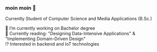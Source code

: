 ### moin moin 👋

Currently Student of Computer Science and Media Applications (B.Sc.) 

🔭 I’m currently working on Bachelor degree <br>
📖 Currently reading: "Designing Data-Intensive Applications" & "Implementing Domain-Driven Design" <br>
⁉️ Interested in backend and IoT technologies <br>


<a href="https://github.com/PaulDieterich/">
  <img height=300 align="center" src="https://github-readme-stats.vercel.app/api/top-langs/?username=PaulDieterich&layout=donut-vertical&theme=radical&hide=C />
</a>
